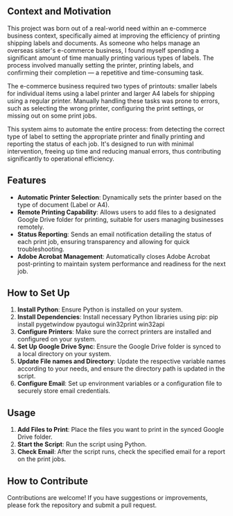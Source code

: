 ## Context and Motivation

This project was born out of a real-world need within an e-commerce business context, specifically aimed at improving the efficiency of printing shipping labels and documents. As someone who helps manage an overseas sister's e-commerce business, I found myself spending a significant amount of time manually printing various types of labels. The process involved manually setting the printer, printing labels, and confirming their completion — a repetitive and time-consuming task.

The e-commerce business required two types of printouts: smaller labels for individual items using a label printer and larger A4 labels for shipping using a regular printer. Manually handling these tasks was prone to errors, such as selecting the wrong printer, configuring the print settings, or missing out on some print jobs.

This system aims to automate the entire process: from detecting the correct type of label to setting the appropriate printer and finally printing and reporting the status of each job. It's designed to run with minimal intervention, freeing up time and reducing manual errors, thus contributing significantly to operational efficiency.

## Features

- **Automatic Printer Selection**: Dynamically sets the printer based on the type of document (Label or A4).
- **Remote Printing Capability**: Allows users to add files to a designated Google Drive folder for printing, suitable for users managing businesses remotely.
- **Status Reporting**: Sends an email notification detailing the status of each print job, ensuring transparency and allowing for quick troubleshooting.
- **Adobe Acrobat Management**: Automatically closes Adobe Acrobat post-printing to maintain system performance and readiness for the next job.

## How to Set Up

1. **Install Python**: Ensure Python is installed on your system.
2. **Install Dependencies**: Install necessary Python libraries using pip: pip install pygetwindow pyautogui win32print win32api 
3. **Configure Printers**: Make sure the correct printers are installed and configured on your system.
4. **Set Up Google Drive Sync**: Ensure the Google Drive folder is synced to a local directory on your system.
5. **Update File names and Directory**: Update the respective variable names according to your needs, and ensure the directory path is updated in the script.
6. **Configure Email**: Set up environment variables or a configuration file to securely store email credentials.

## Usage
1. **Add Files to Print**: Place the files you want to print in the synced Google Drive folder.
2. **Start the Script**: Run the script using Python.
3. **Check Email**: After the script runs, check the specified email for a report on the print jobs.

## How to Contribute

Contributions are welcome! If you have suggestions or improvements, please fork the repository and submit a pull request. 

